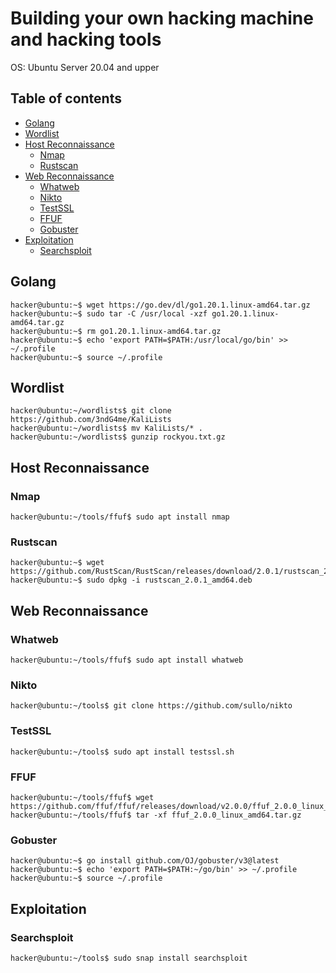 # Building your own hacking machine and hacking tools

OS: Ubuntu Server 20.04 and upper

## Table of contents
- [Golang](#Golang)
- [Wordlist](#Wordlist)
- [Host Reconnaissance](#Host-Reconnaissance)
  - [Nmap](#Nmap)
  - [Rustscan](#Rustscan)
- [Web Reconnaissance](#Web-Reconnaissance)
  - [Whatweb](#Whatweb)
  - [Nikto](#Nikto)
  - [TestSSL](#WTestSSL)
  - [FFUF](#FFUF)
  - [Gobuster](#Gobuster)
- [Exploitation](#Exploitation)
  - [Searchsploit](#Searchsploit)

## Golang

```console
hacker@ubuntu:~$ wget https://go.dev/dl/go1.20.1.linux-amd64.tar.gz
hacker@ubuntu:~$ sudo tar -C /usr/local -xzf go1.20.1.linux-amd64.tar.gz
hacker@ubuntu:~$ rm go1.20.1.linux-amd64.tar.gz
hacker@ubuntu:~$ echo 'export PATH=$PATH:/usr/local/go/bin' >> ~/.profile
hacker@ubuntu:~$ source ~/.profile
```

## Wordlist

```console
hacker@ubuntu:~/wordlists$ git clone https://github.com/3ndG4me/KaliLists
hacker@ubuntu:~/wordlists$ mv KaliLists/* .
hacker@ubuntu:~/wordlists$ gunzip rockyou.txt.gz
```

## Host Reconnaissance

### Nmap
```console
hacker@ubuntu:~/tools/ffuf$ sudo apt install nmap
```

### Rustscan
```console
hacker@ubuntu:~$ wget https://github.com/RustScan/RustScan/releases/download/2.0.1/rustscan_2.0.1_amd64.deb
hacker@ubuntu:~$ sudo dpkg -i rustscan_2.0.1_amd64.deb
```

## Web Reconnaissance

### Whatweb

```console
hacker@ubuntu:~/tools/ffuf$ sudo apt install whatweb
```

### Nikto
```console
hacker@ubuntu:~/tools$ git clone https://github.com/sullo/nikto
```

### TestSSL
```console
hacker@ubuntu:~/tools$ sudo apt install testssl.sh
```

### FFUF
```console
hacker@ubuntu:~/tools/ffuf$ wget https://github.com/ffuf/ffuf/releases/download/v2.0.0/ffuf_2.0.0_linux_amd64.tar.gz
hacker@ubuntu:~/tools/ffuf$ tar -xf ffuf_2.0.0_linux_amd64.tar.gz
```

### Gobuster
```console
hacker@ubuntu:~$ go install github.com/OJ/gobuster/v3@latest
hacker@ubuntu:~$ echo 'export PATH=$PATH:~/go/bin' >> ~/.profile
hacker@ubuntu:~$ source ~/.profile
```

## Exploitation
### Searchsploit
```console
hacker@ubuntu:~/tools$ sudo snap install searchsploit
```
